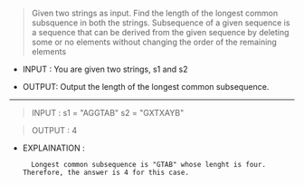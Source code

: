 > Given two strings as input. Find the length of the longest common subsquence in both the strings. Subsequence of a given sequence is a sequence that can be derived from the given sequence by deleting some or no elements without changing the order of the remaining elements

- INPUT : You are given two strings, s1 and s2

- OUTPUT: Output the length of the longest common subsequence.

<hr>

> INPUT : s1 = "AGGTAB"
          s2 = "GXTXAYB"

> OUTPUT :  4

- EXPLAINATION :  
        
        Longest common subsequence is "GTAB" whose lenght is four. Therefore, the answer is 4 for this case. 
